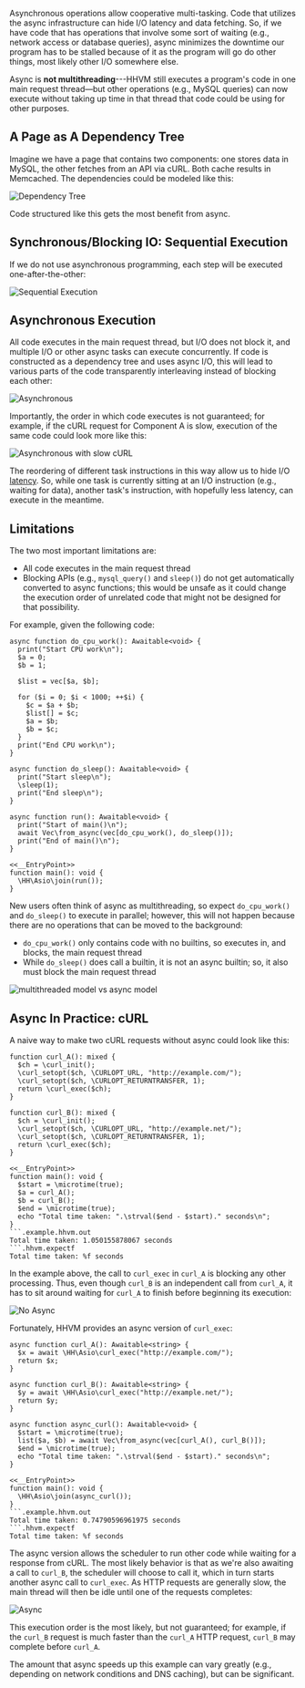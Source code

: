 Asynchronous operations allow cooperative multi-tasking. Code that utilizes the async infrastructure can hide I/O latency and data
fetching.  So, if we have code that has operations that involve some sort of waiting (e.g., network access or database queries), async
minimizes the downtime our program has to be stalled because of it as the program will go do other things, most likely other I/O somewhere else.

Async is **not multithreading**---HHVM still executes a program's code in one main request thread&mdash;but other operations (e.g., MySQL queries)
can now execute without taking up time in that thread that code could be using for other purposes.

## A Page as A Dependency Tree

Imagine we have a page that contains two components: one stores data in MySQL, the other fetches from an API via cURL. Both cache results in
Memcached. The dependencies could be modeled like this:

![Dependency Tree](/images/async/async-dependency.png)

Code structured like this gets the most benefit from async.

## Synchronous/Blocking IO: Sequential Execution

If we do not use asynchronous programming, each step will be executed one-after-the-other:

![Sequential Execution](/images/async/async-sequential.png)

## Asynchronous Execution

All code executes in the main request thread, but I/O does not block it, and multiple I/O or other async tasks can execute concurrently. If
code is constructed as a dependency tree and uses async I/O, this will lead to various parts of the code transparently interleaving instead of
blocking each other:

![Asynchronous](/images/async/async-always-busy.png)

Importantly, the order in which code executes is not guaranteed; for example, if the cURL request for Component A is slow, execution of the
same code could look more like this:

![Asynchronous with slow cURL](/images/async/async-slow-curl.png)

The reordering of different task instructions in this way allow us to hide I/O [latency](https://en.wikipedia.org/wiki/Latency_\(engineering\)). So,
while one task is currently sitting at an I/O instruction (e.g., waiting for data), another task's instruction, with hopefully less latency,
can execute in the meantime.

## Limitations

The two most important limitations are:
 - All code executes in the main request thread
 - Blocking APIs (e.g., `mysql_query()` and `sleep()`) do not get automatically converted to async functions; this would be unsafe as it could
change the execution order of unrelated code that might not be designed for that possibility.

For example, given the following code:

```limitations.hack
async function do_cpu_work(): Awaitable<void> {
  print("Start CPU work\n");
  $a = 0;
  $b = 1;

  $list = vec[$a, $b];

  for ($i = 0; $i < 1000; ++$i) {
    $c = $a + $b;
    $list[] = $c;
    $a = $b;
    $b = $c;
  }
  print("End CPU work\n");
}

async function do_sleep(): Awaitable<void> {
  print("Start sleep\n");
  \sleep(1);
  print("End sleep\n");
}

async function run(): Awaitable<void> {
  print("Start of main()\n");
  await Vec\from_async(vec[do_cpu_work(), do_sleep()]);
  print("End of main()\n");
}

<<__EntryPoint>>
function main(): void {
  \HH\Asio\join(run());
}
```

New users often think of async as multithreading, so expect `do_cpu_work()` and `do_sleep()` to execute in parallel; however, this will not
happen because there are no operations that can be moved to the background:
 - `do_cpu_work()` only contains code with no builtins, so executes in, and blocks, the main request thread
 - While `do_sleep()` does call a builtin, it is not an async builtin; so, it also must block the main request thread

![multithreaded model vs async model](/images/async/limitations.png)

## Async In Practice: cURL

A naive way to make two cURL requests without async could look like this:

```non-async-curl.hack
function curl_A(): mixed {
  $ch = \curl_init();
  \curl_setopt($ch, \CURLOPT_URL, "http://example.com/");
  \curl_setopt($ch, \CURLOPT_RETURNTRANSFER, 1);
  return \curl_exec($ch);
}

function curl_B(): mixed {
  $ch = \curl_init();
  \curl_setopt($ch, \CURLOPT_URL, "http://example.net/");
  \curl_setopt($ch, \CURLOPT_RETURNTRANSFER, 1);
  return \curl_exec($ch);
}

<<__EntryPoint>>
function main(): void {
  $start = \microtime(true);
  $a = curl_A();
  $b = curl_B();
  $end = \microtime(true);
  echo "Total time taken: ".\strval($end - $start)." seconds\n";
}
```.example.hhvm.out
Total time taken: 1.050155878067 seconds
```.hhvm.expectf
Total time taken: %f seconds
```

In the example above, the call to `curl_exec` in `curl_A` is blocking any other processing. Thus, even though `curl_B` is an independent call
from `curl_A`, it has to sit around waiting for `curl_A` to finish before beginning its execution:

![No Async](/images/async/curl-synchronous.png)

Fortunately, HHVM provides an async version of `curl_exec`:

```async-curl.hack
async function curl_A(): Awaitable<string> {
  $x = await \HH\Asio\curl_exec("http://example.com/");
  return $x;
}

async function curl_B(): Awaitable<string> {
  $y = await \HH\Asio\curl_exec("http://example.net/");
  return $y;
}

async function async_curl(): Awaitable<void> {
  $start = \microtime(true);
  list($a, $b) = await Vec\from_async(vec[curl_A(), curl_B()]);
  $end = \microtime(true);
  echo "Total time taken: ".\strval($end - $start)." seconds\n";
}

<<__EntryPoint>>
function main(): void {
  \HH\Asio\join(async_curl());
}
```.example.hhvm.out
Total time taken: 0.74790596961975 seconds
```.hhvm.expectf
Total time taken: %f seconds
```

The async version allows the scheduler to run other code while waiting for a response from cURL. The most likely behavior is that as we're
also awaiting a call to `curl_B`, the scheduler will choose to call it, which in turn starts another async call to `curl_exec`. As HTTP requests
are generally slow, the main thread will then be idle until one of the requests completes:

![Async](/images/async/curl-async.png)

This execution order is the most likely, but not guaranteed; for example, if the `curl_B` request is much faster than the `curl_A` HTTP request,
`curl_B` may complete before `curl_A`.

The amount that async speeds up this example can vary greatly (e.g., depending on network conditions and DNS caching), but can be significant.
